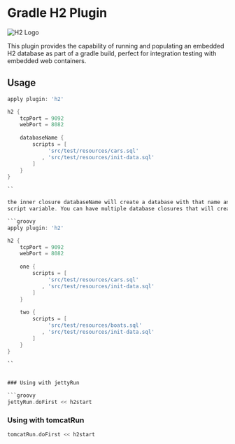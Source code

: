 # Gradle H2 Plugin

![H2 Logo](http://www.h2database.com/html/images/h2-logo.png)

This plugin provides the capability of running and populating an embedded H2 database as part of a gradle build,
perfect for integration testing with embedded web containers.

## Usage

```groovy
apply plugin: 'h2'

h2 {
	tcpPort = 9092
	webPort = 8082
	
	databaseName {
		scripts = [
		     'src/test/resources/cars.sql'
		   , 'src/test/resources/init-data.sql'
		]
	}
}

``

the inner closure databaseName will create a database with that name and populate it with scripts defined by the
script variable. You can have multiple database closures that will create multiple databases.

```groovy
apply plugin: 'h2'

h2 {
	tcpPort = 9092
	webPort = 8082
	
	one {
		scripts = [
		     'src/test/resources/cars.sql'
		   , 'src/test/resources/init-data.sql'
		]
	}
	
	two {
		scripts = [
		     'src/test/resources/boats.sql'
		   , 'src/test/resources/init-data.sql'
		]
	}
}

``


### Using with jettyRun

```groovy
jettyRun.doFirst << h2start

```

### Using with tomcatRun

```groovy
tomcatRun.doFirst << h2start

```